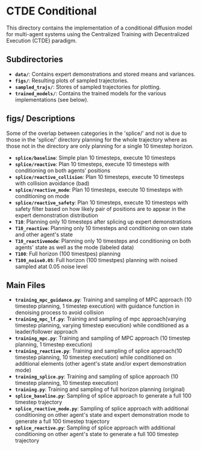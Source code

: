 # CTDE Conditional

This directory contains the implementation of a conditional diffusion model for multi-agent systems using the Centralized Training with Decentralized Execution (CTDE) paradigm.

## Subdirectories

- **`data/`**: Contains expert demonstrations and stored means and variances.
- **`figs/`**: Resulting plots of sampled trajectories.
- **`sampled_trajs/`**: Stores of sampled trajectories for plotting.
- **`trained_models/`**: Contains the trained models for the various implementations (see below).

## figs/ Descriptions
Some of the overlap between categories in the 'splice/' and not is due to those in the 'splice/' directory planning for the whole trajectory where as those not in the directory are only planning for a single 10 timestep horizon.
- **`splice/baseline`**: Simple plan 10 timesteps, execute 10 timesteps
- **`splice/reactive`**: Plan 10 timesteps, execute 10 timesteps with conditioning on both agents' positions
- **`splice/reactive_collision`**: Plan 10 timesteps, execute 10 timesteps with collision avoidance (bad)
- **`splice/reactive_mode`**: Plan 10 timesteps, execute 10 timesteps with conditioning on mode
- **`splice/reactive_safety`**: Plan 10 timesteps, execute 10 timesteps with safety filter based on how likely pair of positions are to appear in the expert demonstration distribution
- **`T10`**: Planning only 10 timesteps after splicing up expert demonstrations
- **`T10_reactive`**: Planning only 10 timesteps and conditioning on own state and other agent's state
- **`T10_reactivemode`**: Planning only 10 timesteps and conditioning on both agents' state as well as the mode (labeled data)
- **`T100`**: Full horizon (100 timestpes) planning
- **`T100_noise0.05`**: Full horizon (100 timestpes) planning with noised sampled atat 0.05 noise level

## Main Files
- **`training_mpc_guidance.py`**: Training and sampling of MPC approach (10 timestep planning, 1 timestep execution) with guidance function in denoising process to avoid collision
- **`training_mpc_lf.py`**: Training and sampling of mpc approach(varying timestep planning, varying timestep execution) while conditioned as a leader/follower approach
- **`training_mpc.py`**: Training and sampling of MPC approach (10 timestep planning, 1 timestep execution)
- **`training_reactive.py`**: Training and sampling of splice approach(10 timestep planning, 10 timestep execution) while conditioned on additional elements (other agent's state and/or expert demonstration mode)
- **`training_splice.py`**: Training and sampling of splice approach (10 timestep planning, 10 timestep execution)
- **`training.py`**: Training and sampling of full horizon planning (original)
- **`splice_baseline.py`**: Sampling of splice approach to generate a full 100 timestep trajectory
- **`splice_reactive_mode.py`**: Sampling of splice approach with additional conditioning on other agent's state and expert demonstration mode to generate a full 100 timestep trajectory
- **`splice_reactive.py`**: Sampling of splice approach with additional conditioning on other agent's state to generate a full 100 timestep trajectory